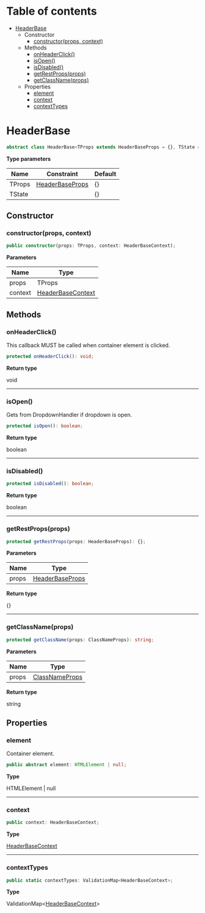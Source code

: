 # Table of contents

* [HeaderBase][ClassDeclaration-1]
    * Constructor
        * [constructor(props, context)][Constructor-1]
    * Methods
        * [onHeaderClick()][MethodDeclaration-15]
        * [isOpen()][MethodDeclaration-16]
        * [isDisabled()][MethodDeclaration-17]
        * [getRestProps(props)][MethodDeclaration-18]
        * [getClassName(props)][MethodDeclaration-19]
    * Properties
        * [element][PropertyDeclaration-3]
        * [context][PropertyDeclaration-4]
        * [contextTypes][PropertyDeclaration-5]

# HeaderBase

```typescript
abstract class HeaderBase<TProps extends HeaderBaseProps = {}, TState = {}>
```

**Type parameters**

| Name   | Constraint                                | Default |
| ------ | ----------------------------------------- | ------- |
| TProps | [HeaderBaseProps][InterfaceDeclaration-4] | {}      |
| TState |                                           | {}      |
## Constructor

### constructor(props, context)

```typescript
public constructor(props: TProps, context: HeaderBaseContext);
```

**Parameters**

| Name    | Type                                        |
| ------- | ------------------------------------------- |
| props   | TProps                                      |
| context | [HeaderBaseContext][InterfaceDeclaration-5] |

## Methods

### onHeaderClick()

This callback MUST be called when container element is clicked.

```typescript
protected onHeaderClick(): void;
```

**Return type**

void

----------

### isOpen()

Gets from DropdownHandler if dropdown is open.

```typescript
protected isOpen(): boolean;
```

**Return type**

boolean

----------

### isDisabled()

```typescript
protected isDisabled(): boolean;
```

**Return type**

boolean

----------

### getRestProps(props)

```typescript
protected getRestProps(props: HeaderBaseProps): {};
```

**Parameters**

| Name  | Type                                      |
| ----- | ----------------------------------------- |
| props | [HeaderBaseProps][InterfaceDeclaration-4] |

**Return type**

{}

----------

### getClassName(props)

```typescript
protected getClassName(props: ClassNameProps): string;
```

**Parameters**

| Name  | Type                                     |
| ----- | ---------------------------------------- |
| props | [ClassNameProps][InterfaceDeclaration-1] |

**Return type**

string

## Properties

### element

Container element.

```typescript
public abstract element: HTMLElement | null;
```

**Type**

HTMLElement | null

----------

### context

```typescript
public context: HeaderBaseContext;
```

**Type**

[HeaderBaseContext][InterfaceDeclaration-5]

----------

### contextTypes

```typescript
public static contextTypes: ValidationMap<HeaderBaseContext>;
```

**Type**

ValidationMap<[HeaderBaseContext][InterfaceDeclaration-5]>

[ClassDeclaration-1]: headerbase.md#headerbase
[InterfaceDeclaration-4]: ../index.md#headerbaseprops
[Constructor-1]: headerbase.md#constructorprops-context
[InterfaceDeclaration-5]: ../index.md#headerbasecontext
[MethodDeclaration-15]: headerbase.md#onheaderclick
[MethodDeclaration-16]: headerbase.md#isopen
[MethodDeclaration-17]: headerbase.md#isdisabled
[MethodDeclaration-18]: headerbase.md#getrestpropsprops
[InterfaceDeclaration-4]: ../index.md#headerbaseprops
[MethodDeclaration-19]: headerbase.md#getclassnameprops
[InterfaceDeclaration-1]: ../index.md#classnameprops
[PropertyDeclaration-3]: headerbase.md#element
[PropertyDeclaration-4]: headerbase.md#context
[InterfaceDeclaration-5]: ../index.md#headerbasecontext
[PropertyDeclaration-5]: headerbase.md#contexttypes
[InterfaceDeclaration-5]: ../index.md#headerbasecontext